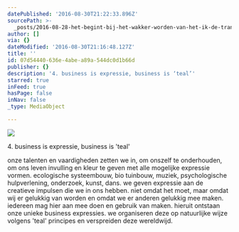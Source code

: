 ```yaml
---
datePublished: '2016-08-30T21:22:33.896Z'
sourcePath: >-
  _posts/2016-08-28-het-begint-bij-het-wakker-worden-van-het-ik-de-transformat.md
author: []
via: {}
dateModified: '2016-08-30T21:16:48.127Z'
title: ''
id: 07d54440-636e-4abe-a89a-544dc0d1b66d
publisher: {}
description: '4. business is expressie, business is ‘teal’'
starred: true
inFeed: true
hasPage: false
inNav: false
_type: MediaObject

---
```

![](https://imgflo.herokuapp.com/graph/2b2431f8e7ba7b0/decb57c7496033b9c0e6c782422fd31a/croprotate.jpg?cropheight=2229&cropwidth=3453&degrees=0&input=https%3A%2F%2Fthe-grid-user-content.s3-us-west-2.amazonaws.com%2Fea7a6e16-6263-45bb-9a16-59d28c3ae6a8.jpg&x=0&y=0)

4\. business is expressie, business is 'teal'

onze talenten en vaardigheden zetten we in, om onszelf te onderhouden, om ons leven invulling en kleur te geven met alle mogelijke expressie vormen. ecologische systeembouw, bio tuinbouw, muziek, psychologische hulpverlening, onderzoek, kunst, dans. we geven expressie aan de creatieve impulsen die we in ons hebben. niet omdat het moet, maar omdat wij er gelukkig van worden en omdat we er anderen gelukkig mee maken. iedereen mag hier aan mee doen en gebruik van maken. hieruit ontstaan onze unieke business expressies. we organiseren deze op natuurlijke wijze volgens 'teal' principes en verspreiden deze wereldwijd.